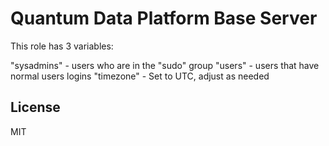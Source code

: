 Quantum Data Platform Base Server
=========

This role has 3 variables:

"sysadmins" - users who are in the "sudo" group
"users" - users that have normal users logins
"timezone" - Set to UTC, adjust as needed

License
-------

MIT
